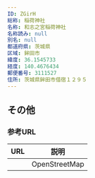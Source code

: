 ```yaml
---
ID: ZGirH
総称: 稲荷神社
名称: 和志之宮稲荷神社
名称読み: null
別名: null
都道府県: 茨城県
区域: 鉾田市
緯度: 36.1545733
経度: 140.4676434
郵便番号: 3111527
住所: 茨城県鉾田市借宿１２９５
---
```


## その他

### 参考URL

| URL | 説明          |
| --- | ------------- |
|     | OpenStreetMap |
